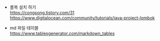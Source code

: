 - 롬복 설치 하기<br>
https://congsong.tistory.com/31 <br>
https://www.digitalocean.com/community/tutorials/java-project-lombok

- md 파일 테이블<br>
  https://www.tablesgenerator.com/markdown_tables
